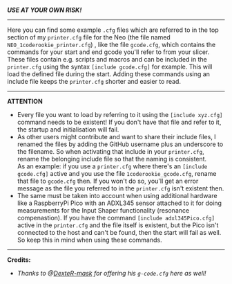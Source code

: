 ***USE AT YOUR OWN RISK!***

---

Here you can find some example `.cfg` files which are referred to in the top section of my `printer.cfg` file for the Neo (the file named `NEO_1coderookie_printer.cfg`) , like the file `gcode.cfg`, which contains the commands for your start and end gcode you'll refer to from your slicer.  
These files contain e.g. scripts and macros and can be included in the `printer.cfg` using the syntax `[include gcode.cfg]` for example. This will load the defined file during the start. Adding these commands using an include file keeps the `printer.cfg` shorter and easier to read.  

---

**ATTENTION**  

- Every file you want to load by referring to it using the `[include xyz.cfg]` command needs to be existent! If you don't have that file and refer to it, the startup and initialisation will fail.  
- As other users might contribute and want to share their include files, I renamed the files by adding the GitHub username plus an underscore to the filename. So when activating that include in your `printer.cfg`, rename the belonging include file so that the naming is consistent.  
As an example: if you use a `printer.cfg` where there's an `[include gcode.cfg]` active and you use the file `1coderookie_gcode.cfg`, rename that file to `gcode.cfg` then. If you won't do so, you'll get an error message as the file you referred to in the `printer.cfg` isn't existent then.  
- The same must be taken into account when using additional hardware like a RaspberryPi Pico with an ADXL345 sensor attached to it for doing measurements for the Input Shaper functionality (resonance compenastion). If you have the command `[include adxl345Pico.cfg]` active in the `printer.cfg` and the file itself is existent, but the Pico isn't connected to the host and can't be found, then the start will fail as well.  
So keep this in mind when using these commands.  

---

**Credits:**  

- *Thanks to @[DexteR-mask](https://github.com/DexteR-mask) for offering his `g-code.cfg` here as well!*
